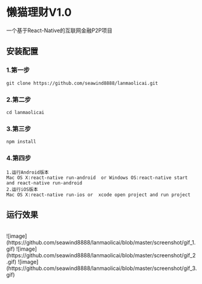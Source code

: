 # 懒猫理财V1.0
一个基于React-Native的互联网金融P2P项目

## 安装配置

### 1.第一步
```
git clone https://github.com/seawind8888/lanmaolicai.git
```
### 2.第二步
```
cd lanmaolicai
```
### 3.第三步
```
npm install
```
### 4.第四步
```
1.运行Android版本
Mac OS X:react-native run-android  or Windows OS:react-native start and react-native run-android
2.运行iOS版本
Mac OS X:react-native run-ios or  xcode open project and run project
```
## 运行效果 
<br/>
![image](https://github.com/seawind8888/lanmaolicai/blob/master/screenshot/gif_1.gif)
![image](https://github.com/seawind8888/lanmaolicai/blob/master/screenshot/gif_2.gif)
![image](https://github.com/seawind8888/lanmaolicai/blob/master/screenshot/gif_3.gif)

